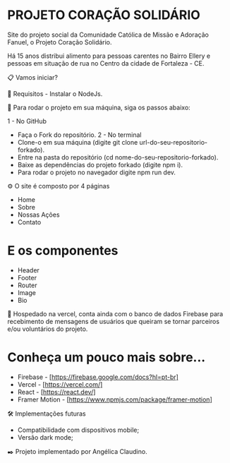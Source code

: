 # PROJETO CORAÇÃO SOLIDÁRIO

Site do projeto social da Comunidade Católica de Missão e Adoração Fanuel, o Projeto Coração Solidário.

Há 15 anos distribui alimento para pessoas carentes no Bairro Ellery e pessoas em situação de rua no Centro da cidade de Fortaleza - CE.




📋 Vamos iniciar?


📌 Requisitos - Instalar o NodeJs.


🔧 Para rodar o projeto em sua máquina, siga os passos abaixo:


1 - No GitHub
* Faça o Fork do repositório.
2 - No terminal
* Clone-o em sua máquina (digite git clone url-do-seu-repositorio-forkado).
* Entre na pasta do repositório (cd nome-do-seu-repositorio-forkado).
* Baixe as dependências do projeto forkado (digite npm i).
* Para rodar o projeto no navegador digite npm run dev.  


⚙️ O site é composto por 4 páginas


* Home
* Sobre
* Nossas Ações
* Contato


# E os componentes


* Header
* Footer
* Router
* Image
* Bio


📌 Hospedado na vercel, conta ainda com o banco de dados Firebase para recebimento de mensagens de usuários que queiram se tornar parceiros e/ou voluntários do projeto.

# Conheça um pouco mais sobre...


* Firebase - [https://firebase.google.com/docs?hl=pt-br]
* Vercel - [https://vercel.com/]
* React -  [https://react.dev/]
* Framer Motion - [https://www.npmjs.com/package/framer-motion]

🛠️ Implementações futuras

* Compatibilidade com dispositivos mobile;
* Versão dark mode;


✒️ Projeto implementado por Angélica Claudino.
